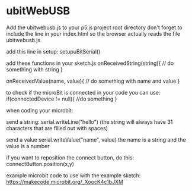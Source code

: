 # ubitWebUSB

Add the ubitwebusb.js to your p5.js project root directory
don't forget to include the line <script src="ubitwebusb.js"></script> in your index.html so the browser actually reads the file ubitwebusb.js

add this line in setup:
setupuBitSerial()

add these functions in your sketch.js
onReceivedString(string){
// do something with string
}

onReceivedValue(name, value){
// do something with name and value
}

to check if the microBit is connected in your code you can use: 
if(connectedDevice != null){
//do something
}


when coding your microbit:

send a string:
serial.writeLine("hello") 
(the string will always have 31 characters that are filled out with spaces)

send a value
serial.writeValue("name", value)
the name is a string and the value is a number

if you want to reposition the connect button, do this:
connectButton.position(x,y)

example microbit code to use with the example sketch: https://makecode.microbit.org/_XoocK4c1bJXM
